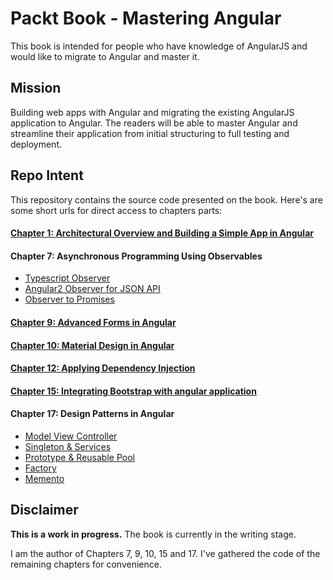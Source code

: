 # Packt Book - Mastering Angular

This book is intended for people who have knowledge of AngularJS and would like to migrate to Angular and master it.

## Mission

Building web apps with Angular and migrating the existing AngularJS application to Angular. The readers will be able to master Angular and streamline their application from initial structuring to full testing and deployment.

## Repo Intent

This repository contains the source code presented on the book. Here's are some short urls for direct access to chapters parts:

#### [Chapter 1: Architectural Overview and Building a Simple App in Angular](https://github.com/MathieuNls/mastering-angular/tree/master/chap1)

#### Chapter 7: Asynchronous Programming Using Observables
* [Typescript Observer](http://bit.ly/mastering-angular2-chap7-part1)
* [Angular2 Observer for JSON API](http://bit.ly/mastering-angular2-chap7-part2)
* [Observer to Promises](http://bit.ly/mastering-angular2-chap7-part3)

#### [Chapter 9: Advanced Forms in Angular](https://github.com/MathieuNls/mastering-angular/tree/master/chap9)

#### [Chapter 10: Material Design in Angular](https://github.com/MathieuNls/mastering-angular/tree/master/chap10)

#### [Chapter 12: Applying Dependency Injection](https://github.com/MathieuNls/mastering-angular/tree/master/chap12)

#### [Chapter 15: Integrating Bootstrap with angular application](https://github.com/MathieuNls/mastering-angular/tree/master/chap15)

#### Chapter 17: Design Patterns in Angular

* [Model View Controller](https://github.com/MathieuNls/mastering-angular/tree/master/chap17/mvc)
* [Singleton & Services](https://github.com/MathieuNls/mastering-angular/tree/master/chap17/singleton)
* [Prototype & Reusable Pool](https://github.com/MathieuNls/mastering-angular/tree/master/chap17/prototype)
* [Factory](https://github.com/MathieuNls/mastering-angular/tree/master/chap17/factory)
* [Memento](https://github.com/MathieuNls/mastering-angular/tree/master/chap17/memento)

## Disclaimer

**This is a work in progress.** 
The book is currently in the writing stage.

I am the author of Chapters 7, 9, 10, 15 and 17. I've gathered the code of the remaining chapters for convenience. 
